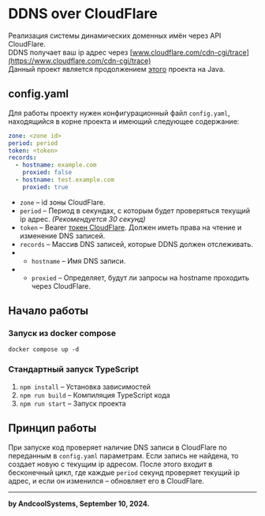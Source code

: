 # DDNS over CloudFlare
Реализация системы динамических доменных имён через API CloudFlare.  
DDNS получает ваш ip адрес через [www.cloudflare.com/cdn-cgi/trace](https://www.cloudflare.com/cdn-cgi/trace)  
Данный проект является продолжением [этого](https://github.com/Andcool-Systems/DDNS_over_CloudFlare) проекта на Java.

## config.yaml
Для работы проекту нужен конфигурационный файл `config.yaml`, находящийся в корне проекта и имеющий следующее содержание:
```yaml
zone: <zone id>
period: period
token: <token>
records:
  - hostname: example.com
    proxied: false
  - hostname: test.example.com
    proxied: true
``` 
- `zone` – id зоны CloudFlare.  
- `period` – Период в секундах, с которым будет проверяться текущий ip адрес. *(Рекомендуется 30 секунд)*  
- `token` – Bearer [токен CloudFlare](https://dash.cloudflare.com/profile/api-tokens). Должен иметь права на чтение и изменение DNS записей.  
- `records` – Массив DNS записей, которые DDNS должен отслеживать.
- - `hostname` – Имя DNS записи.
- - `proxied` – Определяет, будут ли запросы на hostname проходить через CloudFlare.  

## Начало работы
### Запуск из docker compose
`docker compose up -d`

### Стандартный запуск TypeScript
1. `npm install` – Установка зависимостей
2. `npm run build` – Компиляция TypeScript кода 
3. `npm run start` – Запуск проекта

## Принцип работы
При запуске код проверяет наличие DNS записи в CloudFlare по переданным в `config.yaml` параметрам.
Если запись не найдена, то создает новую с текущим ip адресом. После этого входит в бесконечный цикл, где каждые `period` секунд
проверяет текущий ip адрес, и если он изменился – обновляет его в CloudFlare.

---
**by AndcoolSystems, September 10, 2024.**
